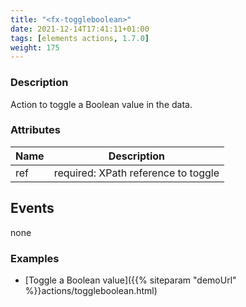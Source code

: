 ```yaml
---
title: "<fx-toggleboolean>"
date: 2021-12-14T17:41:11+01:00
tags: [elements actions, 1.7.0]
weight: 175
---
```


### Description

Action to toggle a Boolean value in the data.

### Attributes

| Name | Description                         |
|------|-------------------------------------|
| ref  | required: XPath reference to toggle |

## Events

none

### Examples
* [Toggle a Boolean value]({{% siteparam "demoUrl" %}}actions/toggleboolean.html)





